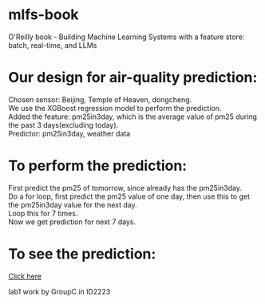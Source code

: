 # mlfs-book
O'Reilly book - Building Machine Learning Systems with a feature store: batch, real-time, and LLMs

# Our design for air-quality prediction:
Chosen sensor: Beijing, Temple of Heaven, dongcheng.\
We use the XGBoost regression model to perform the prediction.\
Added the feature: pm25in3day, which is the average value of pm25 during the past 3 days(excluding today).\
Predictor: pm25in3day, weather data

# To  perform the prediction:
First predict the pm25 of tomorrow, since already has the pm25in3day.\
Do a for loop, first predict the pm25 value of one day, then use this to get the pm25in3day value for the next day.\
Loop this for 7 times.\
Now we get prediction for next 7 days.

# To see the prediction:
[Click here](./docs/air-quality/index.md)

lab1 work by GroupC in ID2223